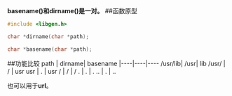 **basename()和dirname()是一对。**
##函数原型
```c
#include <libgen.h>

char *dirname(char *path);

char *basename(char *path);
```
##功能比较
path      | dirname|   basename
|----|----|----
       /usr/lib|   /usr|      lib
       /usr/    |  /     |    usr
       usr       | .       |  usr
       /         | /      |   /
       .         | .     |    .
       ..        | .    |     ..

也可以用于**url**。